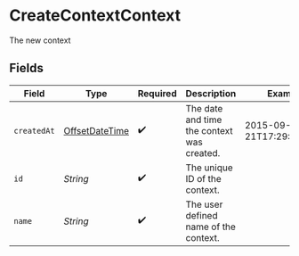 # CreateContextContext

The new context


## Fields

| Field                                                                                     | Type                                                                                      | Required                                                                                  | Description                                                                               | Example                                                                                   |
| ----------------------------------------------------------------------------------------- | ----------------------------------------------------------------------------------------- | ----------------------------------------------------------------------------------------- | ----------------------------------------------------------------------------------------- | ----------------------------------------------------------------------------------------- |
| `createdAt`                                                                               | [OffsetDateTime](https://docs.oracle.com/javase/8/docs/api/java/time/OffsetDateTime.html) | :heavy_check_mark:                                                                        | The date and time the context was created.                                                | 2015-09-21T17:29:21.042Z                                                                  |
| `id`                                                                                      | *String*                                                                                  | :heavy_check_mark:                                                                        | The unique ID of the context.                                                             |                                                                                           |
| `name`                                                                                    | *String*                                                                                  | :heavy_check_mark:                                                                        | The user defined name of the context.                                                     |                                                                                           |